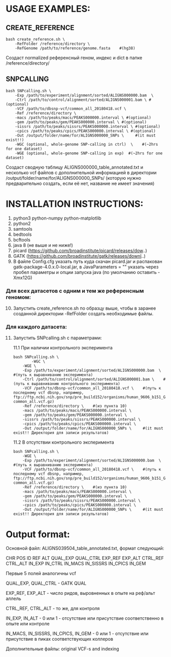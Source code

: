 # USAGE EXAMPLES:

## CREATE_REFERENCE

    bash create_reference.sh \
        -RefFolder /reference/directory \
        -RefGenome /path/to/reference/genome.fasta    #(hg38)
        
Создаст normalized референсный геном, индекс и dict в папке /reference/directory/

## SNPCALLING

	bash SNPcalling.sh \
		-Exp /path/to/experiment/alignment/sorted/ALIGNS000000.bam  \
		-Ctrl /path/to/control/alignment/sorted/ALIGNS000001.bam \ #(optional)
		-VCF /path/to/dbsnp-vcf/common_all_20180418.vcf \
		-Ref /reference/directory \
		-macs /path/to/peaks/macs/PEAKS000000.interval \ #(optional)
		-gem /path/to/peaks/gem/PEAKS000000.interval \ #(optional)
		-sissrs /path/to/peaks/sissrs/PEAKS000000.interval \ #(optional)
		-cpics /path/to/peaks/cpics/PEAKS000000.interval \ #(optional)
		-Out /output/folder/name/for/ALIGNS000000_SNPs \     #(it must exist!!)
		-WGC (optional, whole-genome SNP-calling in ctrl)  \    #(~2hrs for one dataset)
		-WGE (optional, whole-genome SNP-calling in exp)  #(~2hrs for one dataset)
		
Создаст сводную таблицу ALIGNS000000_table_annotated.txt и несколько vcf файлов с дополнительной информацией в директории /output/folder/name/for/ALIGNS000000_SNPs/ (которую нужно предварительно создать, если её нет, название не имеет значения)

# INSTALLATION INSTRUCTIONS:

1. python3
	python-numpy
	python-matplotlib
2. python2
3. samtools
4. bedtools
5. bcftools
6. java 8 (не выше и не ниже!)
7. picard (https://github.com/broadinstitute/picard/releases/dow..)
8. GATK (https://github.com/broadinstitute/gatk/releases/downl..)
9. В файле Config.cfg указать путь куда скачан picard.jar и распакован gatk-package-4.0.x.0-local.jar, в JavaParameters = "" указать через пробел параметры и опции запуска java (по умолчанию оставить -Xmx12G)

### Для всех датасетов с одним и тем же референсным геномом:

10. Запустить create_reference.sh по образцу выше, чтобы в заранее созданной директории -RefFolder создать необходимые файлы.

### Для каждого датасета:

11. Запустить SNPcalling.sh с параметрами:

	11.1 При наличии контрольного эксперимента

		bash SNPcalling.sh \
		    	-WGC \
			-WGE \
			-Exp /path/to/experiment/alignment/sorted/ALIGNS000000.bam  \    #(путь к выравниванию эксперимента)
			-Ctrl /path/to/control/alignment/sorted/ALIGNS000001.bam \    #(путь к выравниванию контрольного эксперимента)
			-VCF /path/to/dbsnp-vcf/common_all_20180418.vcf \    #(путь к последнему vcf dbsnp, например, ftp://ftp.ncbi.nih.gov/snp/pre_build152/organisms/human_9606_b151_GRCh38p7/VCF/GATK/00-common_all.vcf.gz)
			-Ref /reference/directory \    #(из пункта 10)
			-macs /path/to/peaks/macs/PEAKS000000.interval \
			-gem /path/to/peaks/gem/PEAKS000000.interval \
			-sissrs /path/to/peaks/sissrs/PEAKS000000.interval \
			-cpics /path/to/peaks/cpics/PEAKS000000.interval \
			-Out /output/folder/name/for/ALIGNS000000_SNPs \     #(it must exist!! Директория для записи результатов)
	
	11.2 В отсутствии контрольного эксперимента

		bash SNPcalling.sh \
			-WGE \
			-Exp /path/to/experiment/alignment/sorted/ALIGNS000000.bam  \    #(путь к выравниванию эксперимента)
			-VCF /path/to/dbsnp-vcf/common_all_20180418.vcf \    #(путь к последнему vcf dbsnp, например, ftp://ftp.ncbi.nih.gov/snp/pre_build152/organisms/human_9606_b151_GRCh38p7/VCF/GATK/00-common_all.vcf.gz)
			-Ref /reference/directory \    #(из пункта 10)
			-macs /path/to/peaks/macs/PEAKS000000.interval \
			-gem /path/to/peaks/gem/PEAKS000000.interval \
			-sissrs /path/to/peaks/sissrs/PEAKS000000.interval \
			-cpics /path/to/peaks/cpics/PEAKS000000.interval \
			-Out /output/folder/name/for/ALIGNS000000_SNPs \     #(it must exist!! Директория для записи результатов)

# Output format:
Основной файл: ALIGNS039504_table_annotated.txt, формат следующий:

CHR POS ID REF ALT QUAL_EXP QUAL_CTRL EXP_REF EXP_ALT CTRL_REF CTRL_ALT IN_EXP IN_CTRL IN_MACS IN_SISSRS IN_CPICS IN_GEM

Первые 5 полей аналогичны vcf

QUAL_EXP, QUAL_CTRL - GATK QUAL

EXP_REF, EXP_ALT - число ридов, выровненных в опыте на реф/альт аллель

CTRL_REF, CTRL_ALT - то же, для контроля

IN_EXP, IN_ALT - 0 или 1 - отсутствие или присутствие соответственно в опыте или контроле

IN_MACS, IN_SISSRS, IN_CPICS, IN_GEM - 0 или 1 - отсутствие или присутствие в пиках соответствующих коллеров

Дополнительные файлы: original VCF-s and indexing
